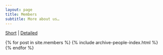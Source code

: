 ```yaml
---
layout: page
title: Members
subtitle: More about us…
---
```


<div>
 <a href="{{ site.baseurl }}/members">Short</a> |  <a href="{{ site.baseurl }}/members_detailed">Detailed</a>
</div>

{% for post in site.members %}
    {% include archive-people-index.html %}
{% endfor %}


